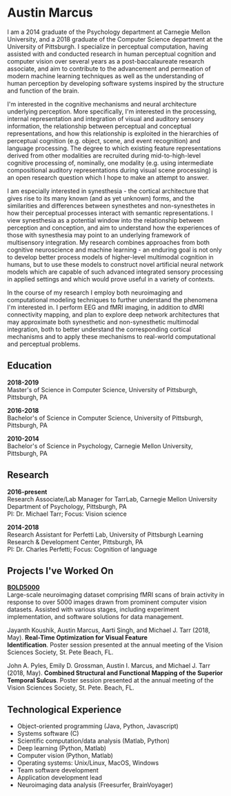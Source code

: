 # Austin Marcus

I am a 2014 graduate of the Psychology department at Carnegie Mellon University, and a 2018 graduate of the Computer Science department at the University of Pittsburgh. I specialize in perceptual computation, having assisted with and conducted research in human perceptual cognition and computer vision over several years as a post-baccalaureate research associate, and aim to contribute to the advancement and permeation of modern machine learning techniques as well as the understanding of human perception by developing software systems inspired by the structure and function of the brain.

I'm interested in the cognitive mechanisms and neural architecture underlying perception. More specifically, I'm interested in the processing, internal representation and integration of visual and auditory sensory information, the relationship between perceptual and conceptual representations, and how this relationship is exploited in the hierarchies of perceptual cognition (e.g. object, scene, and event recognition) and language processing. The degree to which existing feature representations derived from other modalities are recruited during mid-to-high-level cognitive processing of, nominally, one modality (e.g. using intermediate compositional auditory representations during visual scene processing) is an open research question which I hope to make an attempt to answer. 

I am especially interested in synesthesia - the cortical architecture that gives rise to its many known (and as yet unknown) forms, and the similarities and differences between synesthetes and non-synesthetes in how their perceptual processes interact with semantic representations. I view synesthesia as a potential window into the relationship between perception and conception, and aim to understand how the experiences of those with synesthesia may point to an underlying framework of multisensory integration. My research combines approaches from both cognitive neuroscience and machine learning - an enduring goal is not only to develop better process models of higher-level multimodal cognition in humans, but to use these models to construct novel artificial neural network models which are capable of such advanced integrated sensory processing in applied settings and which would prove useful in a variety of contexts.

In the course of my research I employ both neuroimaging and computational modeling techniques to further understand the phenomena I'm interested in. I perform EEG and fMRI imaging, in addition to dMRI connectivity mapping, and plan to explore deep network architectures that may approximate both synesthetic and non-synesthetic multimodal integration, both to better understand the corresponding cortical mechanisms and to apply these mechanisms to real-world computational and perceptual problems.

## Education

**2018-2019**  
Master's of Science in Computer Science, University of Pittsburgh, Pittsburgh, PA

**2016-2018**  
Bachelor's of Science in Computer Science, University of Pittsburgh, Pittsburgh, PA

**2010-2014**  
Bachelor's of Science in Psychology, Carnegie Mellon University, Pittsburgh, PA

## Research

**2016-present**  
Research Associate/Lab Manager for TarrLab, Carnegie Mellon University Department of Psychology, Pittsburgh, PA  
PI: Dr. Michael Tarr; Focus: Vision science

**2014-2018**  
Research Assistant for Perfetti Lab, University of Pittsburgh Learning Research & Development Center, Pittsburgh, PA   
PI: Dr. Charles Perfetti; Focus: Cognition of language

## Projects I've Worked On

**[BOLD5000](https://bold5000.github.io)**  
Large-scale neuroimaging dataset comprising fMRI scans of brain activity in response to over 5000 images drawn from prominent computer vision datasets. Assisted with various stages, including experiment implementation, and software solutions for data management.

Jayanth Koushik, Austin Marcus, Aarti Singh, and Michael J. Tarr (2018, May). **Real-Time Optimization for Visual Feature     
  Identification**. Poster session presented at the annual 	meeting of the Vision Sciences Society, St. Pete Beach, FL.

John A. Pyles, Emily D. Grossman, Austin I.  Marcus, and Michael J. Tarr (2018, May). **Combined Structural and Functional Mapping of the Superior Temporal Sulcus**. Poster session presented at the annual meeting of the Vision Sciences Society, St. Pete. Beach, FL.

## Technological Experience
- Object-oriented programming (Java, Python, Javascript)
- Systems software (C)
- Scientific computation/data analysis (Matlab, Python)
- Deep learning (Python, Matlab)
- Computer vision (Python, Matlab)
- Operating systems: Unix/Linux, MacOS, Windows
- Team software development
- Application development lead
- Neuroimaging data analysis (Freesurfer, BrainVoyager)

